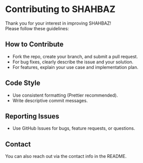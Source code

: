 # Contributing to SHAHBAZ

Thank you for your interest in improving SHAHBAZ!  
Please follow these guidelines:

## How to Contribute

- Fork the repo, create your branch, and submit a pull request.
- For bug fixes, clearly describe the issue and your solution.
- For features, explain your use case and implementation plan.

## Code Style

- Use consistent formatting (Prettier recommended).
- Write descriptive commit messages.

## Reporting Issues

- Use GitHub Issues for bugs, feature requests, or questions.

## Contact

You can also reach out via the contact info in the README.